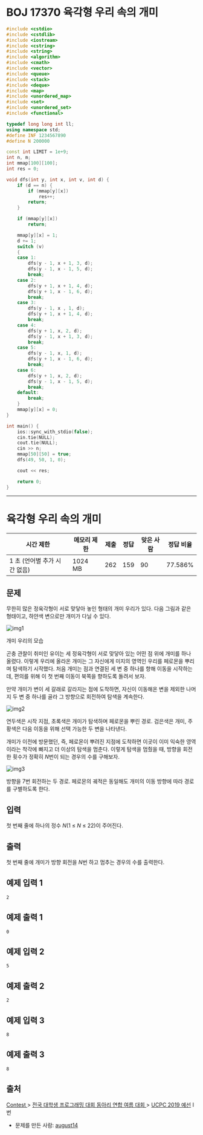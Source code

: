 # BOJ 17370 육각형 우리 속의 개미

```c++
#include <cstdio>
#include <cstdlib>
#include <iostream>
#include <cstring>
#include <string>
#include <algorithm>
#include <cmath>
#include <vector>
#include <queue>
#include <stack>
#include <deque>
#include <map>
#include <unordered_map>
#include <set>
#include <unordered_set>
#include <functional>

typedef long long int ll;
using namespace std;
#define INF 1234567890
#define N 200000

const int LIMIT = 1e+9;
int n, m;
int mmap[100][100];
int res = 0;

void dfs(int y, int x, int v, int d) {
	if (d == n) {
		if (mmap[y][x])
			res++;
		return;
	}

	if (mmap[y][x])
		return;

	mmap[y][x] = 1;
	d += 1;
	switch (v)
	{
	case 1:	
		dfs(y - 1, x + 1, 3, d);
		dfs(y - 1, x - 1, 5, d);
		break;
	case 2:
		dfs(y + 1, x + 1, 4, d);
		dfs(y + 1, x - 1, 6, d);
		break;
	case 3:
		dfs(y - 1, x , 1, d);
		dfs(y + 1, x + 1, 4, d);
		break;
	case 4:
		dfs(y + 1, x, 2, d);
		dfs(y - 1, x + 1, 3, d);
		break;
	case 5:
		dfs(y - 1, x, 1, d);
		dfs(y + 1, x - 1, 6, d);
		break;
	case 6:
		dfs(y + 1, x, 2, d);
		dfs(y - 1, x - 1, 5, d);
		break;
	default:
		break;
	}
	mmap[y][x] = 0;
}

int main() {
	ios::sync_with_stdio(false);
	cin.tie(NULL);
	cout.tie(NULL);
	cin >> n;
	mmap[50][50] = true;
	dfs(49, 50, 1, 0);

	cout << res;

	return 0;
}


```





---



# 육각형 우리 속의 개미

| 시간 제한                    | 메모리 제한 | 제출 | 정답 | 맞은 사람 | 정답 비율 |
| ---------------------------- | ----------- | ---- | ---- | --------- | --------- |
| 1 초 (언어별 추가 시간 없음) | 1024 MB     | 262  | 159  | 90        | 77.586%   |

## 문제

무한히 많은 정육각형이 서로 맞닿아 놓인 형태의 개미 우리가 있다. 다음 그림과 같은 형태이고, 하얀색 변으로만 개미가 다닐 수 있다.

![img1](https://upload.acmicpc.net/a62eeb9c-2d2d-44f8-bc58-f475ba72e514/-/preview/)

개미 우리의 모습

곤충 관찰이 취미인 유이는 세 정육각형이 서로 맞닿아 있는 어떤 점 위에 개미를 하나 올렸다. 이렇게 우리에 올라온 개미는 그 자신에게 미지의 영역인 우리를 페로몬을 뿌리며 탐색하기 시작했다. 처음 개미는 점과 연결된 세 변 중 하나를 향해 이동을 시작하는데, 편의를 위해 이 첫 번째 이동이 북쪽을 향하도록 돌려서 보자.

만약 개미가 변이 세 갈래로 갈라지는 점에 도착하면, 자신이 이동해온 변을 제외한 나머지 두 변 중 하나를 골라 그 방향으로 회전하여 탐색을 계속한다.

![img2](https://upload.acmicpc.net/3c98ee70-eb95-42ed-a469-9ca9e47b77db/-/preview/)

연두색은 시작 지점, 초록색은 개미가 탐색하며 페로몬을 뿌린 경로. 검은색은 개미, 주황색은 다음 이동을 위해 선택 가능한 두 변을 나타낸다.

개미가 이전에 방문했던, 즉, 페로몬이 뿌려진 지점에 도착하면 이곳이 이미 익숙한 영역이라는 착각에 빠지고 더 이상의 탐색을 멈춘다. 이렇게 탐색을 멈췄을 때, 방향을 회전한 횟수가 정확히 *N*번이 되는 경우의 수를 구해보자.

![img3](https://upload.acmicpc.net/aff82ba5-e6e9-498c-80ac-04d2cc5cf6f9/-/preview/)

방향을 7번 회전하는 두 경로. 페로몬의 궤적은 동일해도 개미의 이동 방향에 따라 경로를 구별하도록 한다.

## 입력

첫 번째 줄에 하나의 정수 *N*(1 ≤ *N* ≤ 22)이 주어진다.

## 출력

첫 번째 줄에 개미가 방향 회전을 *N*번 하고 멈추는 경우의 수를 출력한다.



## 예제 입력 1

```
2
```

## 예제 출력 1

```
0
```

## 예제 입력 2

```
5
```

## 예제 출력 2

```
2
```

## 예제 입력 3

```
8
```

## 예제 출력 3

```
8
```



## 출처

[Contest ](https://www.acmicpc.net/category/45)> [전국 대학생 프로그래밍 대회 동아리 연합 여름 대회 ](https://www.acmicpc.net/category/318)> [UCPC 2019 예선](https://www.acmicpc.net/category/detail/2053) I번

- 문제를 만든 사람: [august14](https://www.acmicpc.net/user/august14)